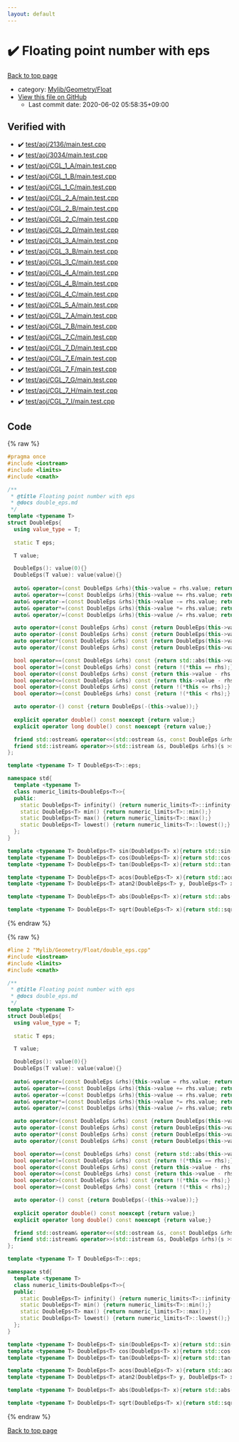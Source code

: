 ```yaml
---
layout: default
---
```


<!-- mathjax config similar to math.stackexchange -->
<script type="text/javascript" async
  src="https://cdnjs.cloudflare.com/ajax/libs/mathjax/2.7.5/MathJax.js?config=TeX-MML-AM_CHTML">
</script>
<script type="text/x-mathjax-config">
  MathJax.Hub.Config({
    TeX: { equationNumbers: { autoNumber: "AMS" }},
    tex2jax: {
      inlineMath: [ ['$','$'] ],
      processEscapes: true
    },
    "HTML-CSS": { matchFontHeight: false },
    displayAlign: "left",
    displayIndent: "2em"
  });
</script>

<script type="text/javascript" src="https://cdnjs.cloudflare.com/ajax/libs/jquery/3.4.1/jquery.min.js"></script>
<script src="https://cdn.jsdelivr.net/npm/jquery-balloon-js@1.1.2/jquery.balloon.min.js" integrity="sha256-ZEYs9VrgAeNuPvs15E39OsyOJaIkXEEt10fzxJ20+2I=" crossorigin="anonymous"></script>
<script type="text/javascript" src="../../../../assets/js/copy-button.js"></script>
<link rel="stylesheet" href="../../../../assets/css/copy-button.css" />


# :heavy_check_mark: Floating point number with eps

<a href="../../../../index.html">Back to top page</a>

* category: <a href="../../../../index.html#090220fbd726178f7b9d402d3ae3f683">Mylib/Geometry/Float</a>
* <a href="{{ site.github.repository_url }}/blob/master/Mylib/Geometry/Float/double_eps.cpp">View this file on GitHub</a>
    - Last commit date: 2020-06-02 05:58:35+09:00




## Verified with

* :heavy_check_mark: <a href="../../../../verify/test/aoj/2136/main.test.cpp.html">test/aoj/2136/main.test.cpp</a>
* :heavy_check_mark: <a href="../../../../verify/test/aoj/3034/main.test.cpp.html">test/aoj/3034/main.test.cpp</a>
* :heavy_check_mark: <a href="../../../../verify/test/aoj/CGL_1_A/main.test.cpp.html">test/aoj/CGL_1_A/main.test.cpp</a>
* :heavy_check_mark: <a href="../../../../verify/test/aoj/CGL_1_B/main.test.cpp.html">test/aoj/CGL_1_B/main.test.cpp</a>
* :heavy_check_mark: <a href="../../../../verify/test/aoj/CGL_1_C/main.test.cpp.html">test/aoj/CGL_1_C/main.test.cpp</a>
* :heavy_check_mark: <a href="../../../../verify/test/aoj/CGL_2_A/main.test.cpp.html">test/aoj/CGL_2_A/main.test.cpp</a>
* :heavy_check_mark: <a href="../../../../verify/test/aoj/CGL_2_B/main.test.cpp.html">test/aoj/CGL_2_B/main.test.cpp</a>
* :heavy_check_mark: <a href="../../../../verify/test/aoj/CGL_2_C/main.test.cpp.html">test/aoj/CGL_2_C/main.test.cpp</a>
* :heavy_check_mark: <a href="../../../../verify/test/aoj/CGL_2_D/main.test.cpp.html">test/aoj/CGL_2_D/main.test.cpp</a>
* :heavy_check_mark: <a href="../../../../verify/test/aoj/CGL_3_A/main.test.cpp.html">test/aoj/CGL_3_A/main.test.cpp</a>
* :heavy_check_mark: <a href="../../../../verify/test/aoj/CGL_3_B/main.test.cpp.html">test/aoj/CGL_3_B/main.test.cpp</a>
* :heavy_check_mark: <a href="../../../../verify/test/aoj/CGL_3_C/main.test.cpp.html">test/aoj/CGL_3_C/main.test.cpp</a>
* :heavy_check_mark: <a href="../../../../verify/test/aoj/CGL_4_A/main.test.cpp.html">test/aoj/CGL_4_A/main.test.cpp</a>
* :heavy_check_mark: <a href="../../../../verify/test/aoj/CGL_4_B/main.test.cpp.html">test/aoj/CGL_4_B/main.test.cpp</a>
* :heavy_check_mark: <a href="../../../../verify/test/aoj/CGL_4_C/main.test.cpp.html">test/aoj/CGL_4_C/main.test.cpp</a>
* :heavy_check_mark: <a href="../../../../verify/test/aoj/CGL_5_A/main.test.cpp.html">test/aoj/CGL_5_A/main.test.cpp</a>
* :heavy_check_mark: <a href="../../../../verify/test/aoj/CGL_7_A/main.test.cpp.html">test/aoj/CGL_7_A/main.test.cpp</a>
* :heavy_check_mark: <a href="../../../../verify/test/aoj/CGL_7_B/main.test.cpp.html">test/aoj/CGL_7_B/main.test.cpp</a>
* :heavy_check_mark: <a href="../../../../verify/test/aoj/CGL_7_C/main.test.cpp.html">test/aoj/CGL_7_C/main.test.cpp</a>
* :heavy_check_mark: <a href="../../../../verify/test/aoj/CGL_7_D/main.test.cpp.html">test/aoj/CGL_7_D/main.test.cpp</a>
* :heavy_check_mark: <a href="../../../../verify/test/aoj/CGL_7_E/main.test.cpp.html">test/aoj/CGL_7_E/main.test.cpp</a>
* :heavy_check_mark: <a href="../../../../verify/test/aoj/CGL_7_F/main.test.cpp.html">test/aoj/CGL_7_F/main.test.cpp</a>
* :heavy_check_mark: <a href="../../../../verify/test/aoj/CGL_7_G/main.test.cpp.html">test/aoj/CGL_7_G/main.test.cpp</a>
* :heavy_check_mark: <a href="../../../../verify/test/aoj/CGL_7_H/main.test.cpp.html">test/aoj/CGL_7_H/main.test.cpp</a>
* :heavy_check_mark: <a href="../../../../verify/test/aoj/CGL_7_I/main.test.cpp.html">test/aoj/CGL_7_I/main.test.cpp</a>


## Code

<a id="unbundled"></a>
{% raw %}
```cpp
#pragma once
#include <iostream>
#include <limits>
#include <cmath>

/**
 * @title Floating point number with eps
 * @docs double_eps.md
 */
template <typename T>
struct DoubleEps{
  using value_type = T;
  
  static T eps;

  T value;

  DoubleEps(): value(0){}
  DoubleEps(T value): value(value){}
  
  auto& operator=(const DoubleEps &rhs){this->value = rhs.value; return *this;}
  auto& operator+=(const DoubleEps &rhs){this->value += rhs.value; return *this;}
  auto& operator-=(const DoubleEps &rhs){this->value -= rhs.value; return *this;}
  auto& operator*=(const DoubleEps &rhs){this->value *= rhs.value; return *this;}
  auto& operator/=(const DoubleEps &rhs){this->value /= rhs.value; return *this;}

  auto operator+(const DoubleEps &rhs) const {return DoubleEps(this->value + rhs.value);}
  auto operator-(const DoubleEps &rhs) const {return DoubleEps(this->value - rhs.value);}
  auto operator*(const DoubleEps &rhs) const {return DoubleEps(this->value * rhs.value);}
  auto operator/(const DoubleEps &rhs) const {return DoubleEps(this->value / rhs.value);}

  bool operator==(const DoubleEps &rhs) const {return std::abs(this->value - rhs.value) < eps;}
  bool operator!=(const DoubleEps &rhs) const {return !(*this == rhs);}
  bool operator<(const DoubleEps &rhs) const {return this->value - rhs.value < -eps;}
  bool operator<=(const DoubleEps &rhs) const {return this->value - rhs.value < eps;}
  bool operator>(const DoubleEps &rhs) const {return !(*this <= rhs);}
  bool operator>=(const DoubleEps &rhs) const {return !(*this < rhs);}

  auto operator-() const {return DoubleEps(-(this->value));}
  
  explicit operator double() const noexcept {return value;}
  explicit operator long double() const noexcept {return value;}

  friend std::ostream& operator<<(std::ostream &s, const DoubleEps &rhs){s << rhs.value; return s;}
  friend std::istream& operator>>(std::istream &s, DoubleEps &rhs){s >> rhs.value; return s;}
};

template <typename T> T DoubleEps<T>::eps;

namespace std{
  template <typename T>
  class numeric_limits<DoubleEps<T>>{
  public:
    static DoubleEps<T> infinity() {return numeric_limits<T>::infinity();}
    static DoubleEps<T> min() {return numeric_limits<T>::min();}
    static DoubleEps<T> max() {return numeric_limits<T>::max();}
    static DoubleEps<T> lowest() {return numeric_limits<T>::lowest();}
  };
}

template <typename T> DoubleEps<T> sin(DoubleEps<T> x){return std::sin((T)x);}
template <typename T> DoubleEps<T> cos(DoubleEps<T> x){return std::cos((T)x);}
template <typename T> DoubleEps<T> tan(DoubleEps<T> x){return std::tan((T)x);}

template <typename T> DoubleEps<T> acos(DoubleEps<T> x){return std::acos((T)x);}
template <typename T> DoubleEps<T> atan2(DoubleEps<T> y, DoubleEps<T> x){return std::atan2((T)y, (T)x);}

template <typename T> DoubleEps<T> abs(DoubleEps<T> x){return std::abs((T)x);}

template <typename T> DoubleEps<T> sqrt(DoubleEps<T> x){return std::sqrt((T)x);}


```
{% endraw %}

<a id="bundled"></a>
{% raw %}
```cpp
#line 2 "Mylib/Geometry/Float/double_eps.cpp"
#include <iostream>
#include <limits>
#include <cmath>

/**
 * @title Floating point number with eps
 * @docs double_eps.md
 */
template <typename T>
struct DoubleEps{
  using value_type = T;
  
  static T eps;

  T value;

  DoubleEps(): value(0){}
  DoubleEps(T value): value(value){}
  
  auto& operator=(const DoubleEps &rhs){this->value = rhs.value; return *this;}
  auto& operator+=(const DoubleEps &rhs){this->value += rhs.value; return *this;}
  auto& operator-=(const DoubleEps &rhs){this->value -= rhs.value; return *this;}
  auto& operator*=(const DoubleEps &rhs){this->value *= rhs.value; return *this;}
  auto& operator/=(const DoubleEps &rhs){this->value /= rhs.value; return *this;}

  auto operator+(const DoubleEps &rhs) const {return DoubleEps(this->value + rhs.value);}
  auto operator-(const DoubleEps &rhs) const {return DoubleEps(this->value - rhs.value);}
  auto operator*(const DoubleEps &rhs) const {return DoubleEps(this->value * rhs.value);}
  auto operator/(const DoubleEps &rhs) const {return DoubleEps(this->value / rhs.value);}

  bool operator==(const DoubleEps &rhs) const {return std::abs(this->value - rhs.value) < eps;}
  bool operator!=(const DoubleEps &rhs) const {return !(*this == rhs);}
  bool operator<(const DoubleEps &rhs) const {return this->value - rhs.value < -eps;}
  bool operator<=(const DoubleEps &rhs) const {return this->value - rhs.value < eps;}
  bool operator>(const DoubleEps &rhs) const {return !(*this <= rhs);}
  bool operator>=(const DoubleEps &rhs) const {return !(*this < rhs);}

  auto operator-() const {return DoubleEps(-(this->value));}
  
  explicit operator double() const noexcept {return value;}
  explicit operator long double() const noexcept {return value;}

  friend std::ostream& operator<<(std::ostream &s, const DoubleEps &rhs){s << rhs.value; return s;}
  friend std::istream& operator>>(std::istream &s, DoubleEps &rhs){s >> rhs.value; return s;}
};

template <typename T> T DoubleEps<T>::eps;

namespace std{
  template <typename T>
  class numeric_limits<DoubleEps<T>>{
  public:
    static DoubleEps<T> infinity() {return numeric_limits<T>::infinity();}
    static DoubleEps<T> min() {return numeric_limits<T>::min();}
    static DoubleEps<T> max() {return numeric_limits<T>::max();}
    static DoubleEps<T> lowest() {return numeric_limits<T>::lowest();}
  };
}

template <typename T> DoubleEps<T> sin(DoubleEps<T> x){return std::sin((T)x);}
template <typename T> DoubleEps<T> cos(DoubleEps<T> x){return std::cos((T)x);}
template <typename T> DoubleEps<T> tan(DoubleEps<T> x){return std::tan((T)x);}

template <typename T> DoubleEps<T> acos(DoubleEps<T> x){return std::acos((T)x);}
template <typename T> DoubleEps<T> atan2(DoubleEps<T> y, DoubleEps<T> x){return std::atan2((T)y, (T)x);}

template <typename T> DoubleEps<T> abs(DoubleEps<T> x){return std::abs((T)x);}

template <typename T> DoubleEps<T> sqrt(DoubleEps<T> x){return std::sqrt((T)x);}


```
{% endraw %}

<a href="../../../../index.html">Back to top page</a>

